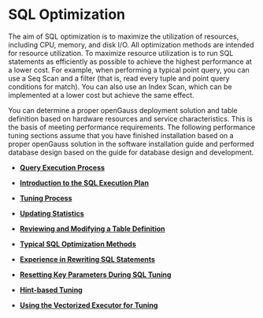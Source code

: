 # SQL Optimization<a name="EN-US_TOPIC_0289900921"></a>

The aim of SQL optimization is to maximize the utilization of resources, including CPU, memory, and disk I/O. All optimization methods are intended for resource utilization. To maximize resource utilization is to run SQL statements as efficiently as possible to achieve the highest performance at a lower cost. For example, when performing a typical point query, you can use a Seq Scan and a filter \(that is, read every tuple and point query conditions for match\). You can also use an Index Scan, which can be implemented at a lower cost but achieve the same effect.

You can determine a proper openGauss deployment solution and table definition based on hardware resources and service characteristics. This is the basis of meeting performance requirements. The following performance tuning sections assume that you have finished installation based on a proper openGauss solution in the software installation guide and performed database design based on the guide for database design and development.

-   **[Query Execution Process](query-execution-process.md)**  

-   **[Introduction to the SQL Execution Plan](introduction-to-the-sql-execution-plan.md)**  

-   **[Tuning Process](tuning-process.md)**  

-   **[Updating Statistics](updating-statistics.md)**  

-   **[Reviewing and Modifying a Table Definition](reviewing-and-modifying-a-table-definition.md)**  

-   **[Typical SQL Optimization Methods](typical-sql-optimization-methods.md)**  

-   **[Experience in Rewriting SQL Statements](experience-in-rewriting-sql-statements.md)**  

-   **[Resetting Key Parameters During SQL Tuning](resetting-key-parameters-during-sql-tuning.md)**  

-   **[Hint-based Tuning](hint-based-tuning.md)**  

-   **[Using the Vectorized Executor for Tuning](using-the-vectorized-executor-for-tuning.md)**  


